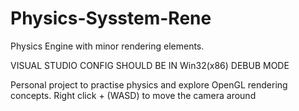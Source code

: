 # Physics-Sysstem-Rene
Physics Engine with minor rendering elements.

VISUAL STUDIO CONFIG SHOULD BE IN Win32(x86) DEBUB MODE

Personal project to practise physics and explore OpenGL rendering concepts.
Right click + (WASD) to move the camera around
